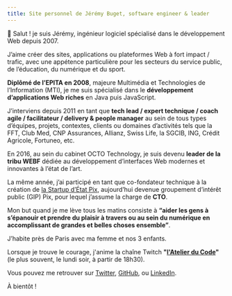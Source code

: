 ```yaml
---
title: Site personnel de Jérémy Buget, software engineer & leader
---
```


👋 Salut ! je suis Jérémy, ingénieur logiciel spécialisé dans le développement Web depuis 2007.

J’aime créer des sites, applications ou plateformes Web à fort impact / trafic, avec une appétence particulière pour les secteurs du service public, de l’éducation, du numérique et du sport.

**Diplômé de l’EPITA en 2008**, majeure Multimédia et Technologies de l’Information (MTI), je me suis spécialisé dans le **développement d’applications Web riches** en Java puis JavaScript.

J’interviens depuis 2011 en tant que **tech lead / expert technique / coach agile / facilitateur / delivery & people manager** au sein de tous types d’équipes, projets, contextes, clients ou domaines d’activités tels que la FFT, Club Med, CNP Assurances, Allianz, Swiss Life, la SGCIB, ING, Crédit Agricole, Fortuneo, etc.

En 2016, au sein du cabinet OCTO Technology, je suis devenu **leader de la tribu WEBF** dédiée au développement d’interfaces Web modernes et innovantes à l’état de l’art.

La même année, j’ai participé en tant que co-fondateur technique à la création de [la Startup d’État Pix](https://pix.fr), aujourd’hui devenue groupement d’intérêt public (GIP) Pix, pour lequel j’assume la charge de **CTO**.

Mon but quand je me lève tous les matins consiste à **“aider les gens à s’épanouir et prendre du plaisir à travers ou au sein du numérique en accomplissant de grandes et belles choses ensemble”**.

J’habite près de Paris avec ma femme et nos 3 enfants.

Lorsque je trouve le courage, j'anime la chaîne Twitch **"[l'Atelier du Code](https://twitch.tv/jeremybuget)"** (le plus souvent, le lundi soir, à partir de 18h30).

Vous pouvez me retrouver sur [Twitter](https://twitter.com/jbuget), [GitHub](https://github.com/jbuget), ou [LinkedIn](https://www.linkedin.com/in/jbuget/).

À bientôt !
